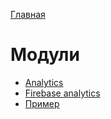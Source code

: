 [Главная](/docs/main.md)

# Модули

- [Analytics](lib-analytics)
- [Firebase analytics](lib-firebase-analytics)
- [Пример](sample)
